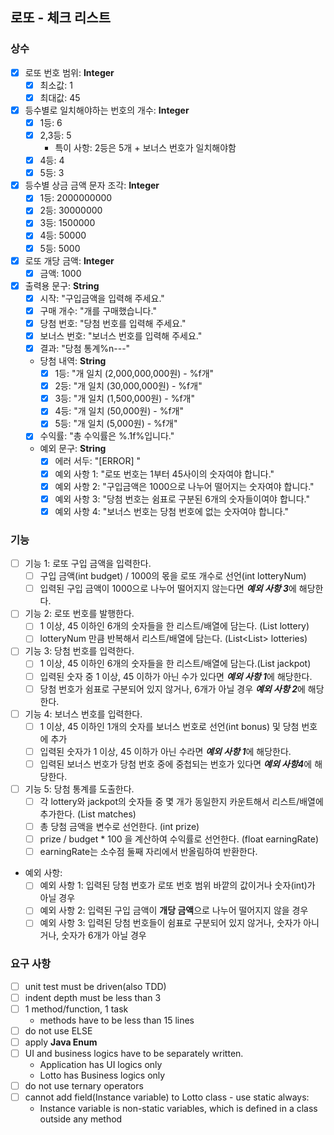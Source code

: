 ## 로또 - 체크 리스트

### 상수
- [x] 로또 번호 범위: **Integer**
  - [x] 최소값: 1
  - [x] 최대값: 45
- [x] 등수별로 일치해야하는 번호의 개수: **Integer**
  - [x] 1등: 6
  - [x] 2,3등: 5
    - 특이 사항: 2등은 5개 + 보너스 번호가 일치해야함
  - [x] 4등: 4
  - [x] 5등: 3
- [x] 등수별 상금 금액 문자 조각: **Integer**
  - [x] 1등: 2000000000
  - [x] 2등: 30000000
  - [x] 3등: 1500000
  - [x] 4등: 50000
  - [x] 5등: 5000
- [x] 로또 개당 금액: **Integer**
  - [x] 금액: 1000
- [x] 출력용 문구: **String**
  - [x] 시작: "구입금액을 입력해 주세요."
  - [x] 구매 개수: "개를 구매했습니다."
  - [x] 당첨 번호: "당첨 번호를 입력해 주세요."
  - [x] 보너스 번호: "보너스 번호를 입력해 주세요."
  - [x] 결과: "당첨 통계%n---"
  - 당첨 내역: **String**
    - [x] 1등: "개 일치 (2,000,000,000원) - %f개"
    - [x] 2등: "개 일치 (30,000,000원) - %f개"
    - [x] 3등: "개 일치 (1,500,000원) - %f개"
    - [x] 4등: "개 일치 (50,000원) - %f개"
    - [x] 5등: "개 일치 (5,000원) - %f개"
  - [x] 수익률: "총 수익률은 %.1f%입니다."
  - 예외 문구: **String**
    - [x] 에러 서두: "[ERROR] "
    - [x] 예외 사항 1: "로또 번호는 1부터 45사이의 숫자여야 합니다."
    - [x] 예외 사항 2: "구입금액은 1000으로 나누어 떨어지는 숫자여야 합니다."
    - [x] 예외 사항 3: "당첨 번호는 쉼표로 구분된 6개의 숫자들이여야 합니다."
    - [x] 예외 사항 4: "보너스 번호는 당첨 번호에 없는 숫자여야 합니다."

### 기능
- [ ] 기능 1: 로또 구입 금액을 입력한다.
  - [ ] 구입 금액(int budget) / 1000의 몫을 로또 개수로 선언(int lotteryNum)
  - [ ] 입력된 구입 금액이 1000으로 나누어 떨어지지 않는다면 ***예외 사항 3***에 해당한다.
- [ ] 기능 2: 로또 번호를 발행한다.
  - [ ] 1 이상, 45 이하인 6개의 숫자들을 한 리스트/배열에 담는다. (List<Integer> lottery)
  - [ ] lotteryNum 만큼 반복해서 리스트/배열에 담는다. (List<List<Integer>> lotteries)
- [ ] 기능 3: 당첨 번호를 입력한다.
  - [ ] 1 이상, 45 이하인 6개의 숫자들을 한 리스트/배열에 담는다.(List<Integer> jackpot)
  - [ ] 입력된 숫자 중 1 이상, 45 이하가 아닌 수가 있다면 ***예외 사항 1***에 해당한다.
  - [ ] 당첨 번호가 쉼표로 구분되어 있지 않거나, 6개가 아닐 경우 ***예외 사항 2***에 해당한다.
- [ ] 기능 4: 보너스 번호를 입력한다.
  - [ ] 1 이상, 45 이하인 1개의 숫자를 보너스 번호로 선언(int bonus) 및 당첨 번호에 추가
  - [ ] 입력된 숫자가 1 이상, 45 이하가 아닌 수라면 ***예외 사항 1***에 해당한다.
  - [ ] 입력된 보너스 번호가 당첨 번호 중에 중첩되는 번호가 있다면 ***예외 사항4***에 해당한다.
- [ ] 기능 5: 당첨 통계를 도출한다.
  - [ ] 각 lottery와 jackpot의 숫자들 중 몇 개가 동일한지 카운트해서 리스트/배열에 추가한다. (List<Integer> matches)
  - [ ] 총 당첨 금액을 변수로 선언한다. (int prize)
  - [ ] prize / budget * 100 을 계산하여 수익률로 선언한다. (float earningRate)
  - [ ] earningRate는 소수점 둘째 자리에서 반올림하여 반환한다.

- 예외 사항:
  - [ ] 예외 사항 1: 입력된 당첨 번호가 로또 번호 범위 바깥의 값이거나 숫자(int)가 아닐 경우
  - [ ] 예외 사항 2: 입력된 구입 금액이 **개당 금액**으로 나누어 떨어지지 않을 경우
  - [ ] 예외 사항 3: 입력된 당첨 번호들이 쉼표로 구분되어 있지 않거나, 숫자가 아니거나, 숫자가 6개가 아닐 경우

### 요구 사항
- [ ] unit test must be driven(also TDD)
- [ ] indent depth must be less than 3
- [ ] 1 method/function, 1 task
  - methods have to be less than 15 lines
- [ ] do not use ELSE
- [ ] apply **Java Enum**
- [ ] UI and business logics have to be separately written.
  - Application has UI logics only
  - Lotto has Business logics only
- [ ] do not use ternary operators
- [ ] cannot add field(Instance variable) to Lotto class - use static always: 
  - Instance variable is non-static variables, which is defined in a class outside any method